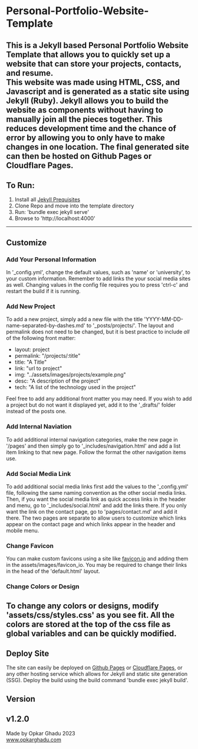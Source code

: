 # Personal-Portfolio-Website-Template  

This is a Jekyll based Personal Portfolio Website Template that allows you to quickly set up a website that can store your projects, contacts, and resume.\
This website was made using HTML, CSS, and Javascript and is generated as a static site using Jekyll (Ruby). Jekyll allows you to build the website as components without having to manually join all the pieces together. This reduces development time and the chance of error by allowing you to only have to make changes in one location. The final generated site can then be hosted on Github Pages or Cloudflare Pages.
---
## To Run:

1. Install all [Jekyll Prequisites](https://jekyllrb.com/docs/installation/)
2. Clone Repo and move into the template directory
3. Run: 'bundle exec jekyll serve'
4. Browse to 'http://localhost:4000'
--- 
## Customize
### Add Your Personal Information

In '_config.yml', change the default values, such as 'name' or 'university', to your custom information. Remember to add links the your social media sites as well. Changing values in the config file requires you to press 'ctrl-c' and restart the build if it is running.
### Add New Project

To add a new project, simply add a new file with the title 'YYYY-MM-DD-name-separated-by-dashes.md' to '_posts/projects/'. The layout and permalink does not need to be changed, but it is best practice to include *all* of the following front matter:  
- layout: project
- permalink: "/projects/:title"
- title:  "A Title"
- link: "url to project"
- img: "../assets/images/projects/example.png"
- desc: "A description of the project"
- tech: "A list of the technology used in the project"

Feel free to add any additional front matter you may need. If you wish to add a project but do not want it displayed yet, add it to the '_drafts/' folder instead of the posts one.
### Add Internal Naviation

To add additional internal navigation categories, make the new page in '/pages' and then simply go to '_includes/navigation.html' and add a list item linking to that new page. Follow the format the other navigation items use.
### Add Social Media Link

To add additional social media links first add the values to the '_config.yml' file, following the same naming convention as the other social media links. Then, if you want the social media link as quick access links in the header and menu, go to '_includes/social.html' and add the links there. If you only want the link on the contact page, go to 'pages/contact.md' and add it there. The two pages are separate to allow users to customize which links appear on the contact page and which links appear in the header and mobile menu.
### Change Favicon

You can make custom favicons using a site like [favicon.io](https://favicon.io/) and adding them in the assets/images/favicon_io. You may be required to change their links in the head of the 'default.html' layout.
### Change Colors or Design  

To change any colors or designs, modify 'assets/css/styles.css' as you see fit. All the colors are stored at the top of the css file as global variables and can be quickly modified.
---
## Deploy Site
The site can easily be deployed on [Github Pages](https://docs.github.com/en/pages/setting-up-a-github-pages-site-with-jekyll/creating-a-github-pages-site-with-jekyll) or [Cloudflare Pages](https://developers.cloudflare.com/pages/framework-guides/deploy-a-jekyll-site/), or any other hosting service which allows for Jekyll and static site generation (SSG). Deploy the build using the build command 'bundle exec jekyll build'.
## Version
v1.2.0
---
Made by Opkar Ghadu 2023\
www.opkarghadu.com
